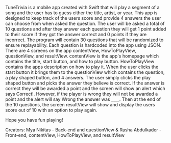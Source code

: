 TuneTrivia is a mobile app created with Swift that will play a segment of a song and the user has to guess either the title, artist, or year. This app is designed to keep track of the users score and provide 4 answers the user can choose from when asked the question. The user will be asked a total of 10 questions and after they answer each question they will get 1 point added to their score if they got the answer correct and 0 points if they are incorrect. The program will contain 30 questions that will be randomized to ensure replayability. Each question is hardcoded into the app using JSON. There are 4 screens on the app contentView, HowToPlayView, questionView, and resultView. contentView is the app's homepage which contains the title, start button, and how to play button. HowToPlayView contains the apps description on how to play it. When the user clicks the start button it brings them to the questionView which contains the question, a play shaped button, and 4 answers. The user simply clicks the play shaped button and picks the answer they believe is correct. If the answer is correct they will be awarded a point and the screen will show an alert which says Correct!. However, if the player is wrong they will not be awarded a point and the alert will say Wrong the answer was ____. Then at the end of the 10 questions, the screen resultView will show and display the users score out of 10 with an option to play again. 

Hope you have fun playing!

Creators: 
Mya Nikitas - Back-end and questionView &
Rasha Abdulkader - Front-end, contentView, HowToPlayView, and resultView

